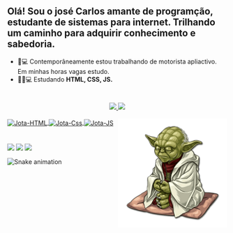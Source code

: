 ## Olá! Sou o josé Carlos amante de programção, estudante de sistemas para internet. Trilhando um caminho para adquirir conhecimento e sabedoria.


- 🚗💻 Contemporâneamente  estou  trabalhando de motorista apliactivo. Em minhas horas vagas estudo.
- 👨‍💻💻 Estudando <strong>HTML, CSS, JS.</strong>
#
#
<div align="center">
  <a href="https://github.com/Jota-C4rlos">
  <img height="170em" src="https://github-readme-stats.vercel.app/api?username=Jota-C4rlos&show_icons=true&theme=merko&include_all_commits=true&count_private=true"/>
  <img height="130em" src="https://github-readme-stats.vercel.app/api/top-langs/?username=Jota-C4rlos&layout=compact&langs_count=7&theme=chartreuse-dark"/>
</div>

<div style="display: inline_block"><br>
  <img align="center" alt="Jota-HTML" height="30" width="70" src="https://img.shields.io/badge/HTML5-E34F26?style=for-the-badge&logo=html5&logoColor=white">
  <img align="center" alt="Jota-Css" height="30" width="70" src="https://img.shields.io/badge/CSS3-1572B6?style=for-the-badge&logo=css3&logoColor=white">
  <img align="center" alt="Jota-JS" height="30" width="70" src="https://img.shields.io/badge/JavaScript-F7DF1E?style=for-the-badge&logo=javascript&logoColor=black">
  <img align="right" alt="Jota-Pic" height="250" style="border_adius:100px;" src="Imagem/pngwing.com.png">
</div>

#

<div> 
	<a href = "mailto:jose.c4rlos.junior@hotmail.com"><img src="https://img.shields.io/badge/-Gmail-%23333?style=for-the-badge&logo=gmail&logoColor=white" target="_blank"></a>
	<a href="www.linkedin.com/in/josécarlosdias" target="_blank"><img src="https://img.shields.io/badge/-LinkedIn-%230077B5?style=for-the-badge&logo=linkedin&logoColor=white" target="_blank"></a> 
  <a href="https://www.instagram.com/jota_krlos_junior/" target="_blank"><img src="https://img.shields.io/badge/Instagram-E4405F?style=for-the-badge&logo=instagram&logoColor=white" target="_blank"></a>
   
 
  ![Snake animation](https://github.com/Jota-C4rlos/Jota-C4rlos/blob/output/github-contribution-grid-snake.svg)
 
</div>

